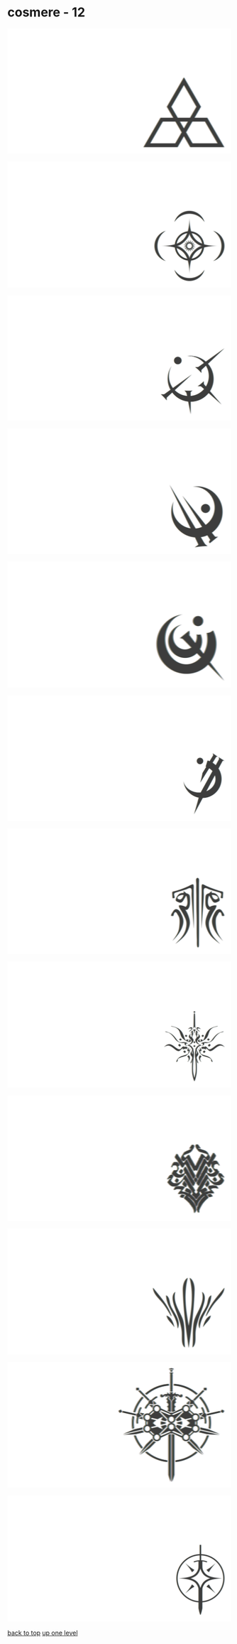 # cosmere - 12
[![cosmere_ghostbloods.png](/terminal/chromatic%20aberration/little/cosmere/cosmere_ghostbloods.png "cosmere_ghostbloods.png")](https://raw.githubusercontent.com/buckmanc/wallpapers/main/terminal/chromatic%20aberration/little/cosmere/cosmere_ghostbloods.png)

[![cosmere.png](/terminal/chromatic%20aberration/little/cosmere/cosmere.png "cosmere.png")](https://raw.githubusercontent.com/buckmanc/wallpapers/main/terminal/chromatic%20aberration/little/cosmere/cosmere.png)

[![mistborn_atium.png](/terminal/chromatic%20aberration/little/cosmere/mistborn_atium.png "mistborn_atium.png")](https://raw.githubusercontent.com/buckmanc/wallpapers/main/terminal/chromatic%20aberration/little/cosmere/mistborn_atium.png)

[![mistborn_bronze.png](/terminal/chromatic%20aberration/little/cosmere/mistborn_bronze.png "mistborn_bronze.png")](https://raw.githubusercontent.com/buckmanc/wallpapers/main/terminal/chromatic%20aberration/little/cosmere/mistborn_bronze.png)

[![mistborn_chromium.png](/terminal/chromatic%20aberration/little/cosmere/mistborn_chromium.png "mistborn_chromium.png")](https://raw.githubusercontent.com/buckmanc/wallpapers/main/terminal/chromatic%20aberration/little/cosmere/mistborn_chromium.png)

[![mistborn_gold.png](/terminal/chromatic%20aberration/little/cosmere/mistborn_gold.png "mistborn_gold.png")](https://raw.githubusercontent.com/buckmanc/wallpapers/main/terminal/chromatic%20aberration/little/cosmere/mistborn_gold.png)

[![stormlight_glyph_kholin.png](/terminal/chromatic%20aberration/little/cosmere/stormlight_glyph_kholin.png "stormlight_glyph_kholin.png")](https://raw.githubusercontent.com/buckmanc/wallpapers/main/terminal/chromatic%20aberration/little/cosmere/stormlight_glyph_kholin.png)

[![stormlight_glyph_roshar.png](/terminal/chromatic%20aberration/little/cosmere/stormlight_glyph_roshar.png "stormlight_glyph_roshar.png")](https://raw.githubusercontent.com/buckmanc/wallpapers/main/terminal/chromatic%20aberration/little/cosmere/stormlight_glyph_roshar.png)

[![stormlight_glyph_thath_justice.png](/terminal/chromatic%20aberration/little/cosmere/stormlight_glyph_thath_justice.png "stormlight_glyph_thath_justice.png")](https://raw.githubusercontent.com/buckmanc/wallpapers/main/terminal/chromatic%20aberration/little/cosmere/stormlight_glyph_thath_justice.png)

[![stormlight_glyph_truthwatchers.png](/terminal/chromatic%20aberration/little/cosmere/stormlight_glyph_truthwatchers.png "stormlight_glyph_truthwatchers.png")](https://raw.githubusercontent.com/buckmanc/wallpapers/main/terminal/chromatic%20aberration/little/cosmere/stormlight_glyph_truthwatchers.png)

[![stormlight.png](/terminal/chromatic%20aberration/little/cosmere/stormlight.png "stormlight.png")](https://raw.githubusercontent.com/buckmanc/wallpapers/main/terminal/chromatic%20aberration/little/cosmere/stormlight.png)

[![stormlight_simple.png](/terminal/chromatic%20aberration/little/cosmere/stormlight_simple.png "stormlight_simple.png")](https://raw.githubusercontent.com/buckmanc/wallpapers/main/terminal/chromatic%20aberration/little/cosmere/stormlight_simple.png)



[back to top](#)
[up one level](/terminal/chromatic%20aberration/little/README.MD)
